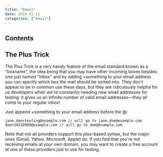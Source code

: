 ```yaml
---
title: "Email"
date: 2024-01-11
categories: ["email"]
---
```


## Contents

## The Plus Trick

The Plus Trick is a very handy feature of the email standard known as a "boxname", the idea being that you may have other incoming boxes besides one just named "Inbox" and by adding +something to your email address you can specify which box the mail should be sorted into. They don't appear to be in common use these days, but they are ridiculously helpful for us developers when we're constantly needing new email addresses for testing: it gives us an infinite number of valid email addresses—they all come to your regular inbox!

Just append +something to your email address before the @:

```shell
jane.doe+testing@example.com // will go to jane.doe@example.com
dom+20210909@example.com // will go to dom@example.com
```

Note that not all providers support this plus-based syntax, but the major ones (Gmail, Yahoo, Microsoft, Apple) do. If you find that you're not receiving emails at your own domain, you may want to create a free account at one of these providers just to use for testing.
